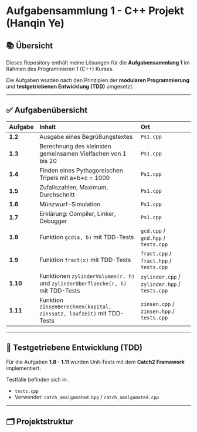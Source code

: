 # Aufgabensammlung 1 - C++ Projekt (Hanqin Ye)

## 📚 Übersicht
Dieses Repository enthält meine Lösungen für die **Aufgabensammlung 1** im Rahmen des Programmieren 1 (C++) Kurses.

Die Aufgaben wurden nach den Prinzipien der **modularen Programmierung** und **testgetriebenen Entwicklung (TDD)** umgesetzt.

---

## ✅ Aufgabenübersicht

| Aufgabe | Inhalt | Ort |
|:---|:---|:---|
| **1.2** | Ausgabe eines Begrüßungstextes | `Ps1.cpp` |
| **1.3** | Berechnung des kleinsten gemeinsamen Vielfachen von 1 bis 20 | `Ps1.cpp` |
| **1.4** | Finden eines Pythagoreischen Tripels mit a+b+c = 1000 | `Ps1.cpp` |
| **1.5** | Zufallszahlen, Maximum, Durchschnitt | `Ps1.cpp` |
| **1.6** | Münzwurf-Simulation | `Ps1.cpp` |
| **1.7** | Erklärung: Compiler, Linker, Debugger | `Ps1.cpp` |
| **1.8** | Funktion `gcd(a, b)` mit TDD-Tests | `gcd.cpp` / `gcd.hpp` / `tests.cpp` |
| **1.9** | Funktion `fract(x)` mit TDD-Tests | `fract.cpp` / `fract.hpp` / `tests.cpp` |
| **1.10** | Funktionen `zylinderVolumen(r, h)` und `zylinderOberflaeche(r, h)` mit TDD-Tests | `zylinder.cpp` / `zylinder.hpp` / `tests.cpp` |
| **1.11** | Funktion `zinsenBerechnen(kapital, zinssatz, laufzeit)` mit TDD-Tests | `zinsen.cpp` / `zinsen.hpp` / `tests.cpp` |

---

## 🧪 Testgetriebene Entwicklung (TDD)
Für die Aufgaben **1.8 - 1.11** wurden Unit-Tests mit dem **Catch2 Framework** implementiert.

Testfälle befinden sich in:
- `tests.cpp`
- Verwendet: `catch_amalgamated.hpp` / `catch_amalgamated.cpp`

---

## 🗂️ Projektstruktur
